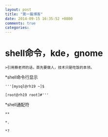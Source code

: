 ```yaml
---
layout: post
title: "第一篇博客"
date: 2014-09-15 16:35:52 +0800
comments: true
categories: 
---
```

# shell命令，kde，gnome
	>引用蔡老师的话，首先要做人，技术只是吃饭的本领。
*shell命令行显示

	'''[mysql@rh19 ~]$

	[root@rh19 root]#'''

*shell通配符

	**

	*.

	*?

